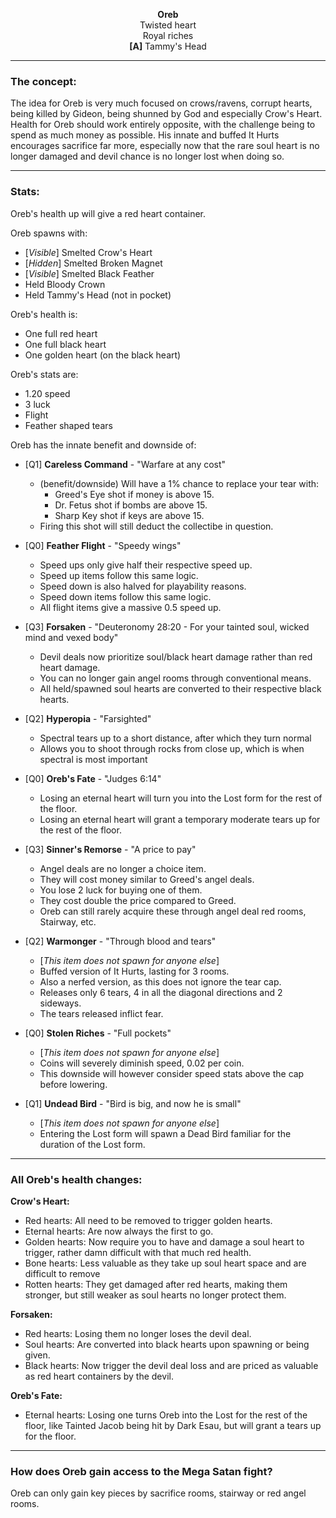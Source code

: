 <p style="text-align: center;">
  <b>Oreb</b>
  <br>
  Twisted heart
  <br>
  Royal riches
  <br>
  <b>[A]</b> Tammy's Head
</p>

-----


### The concept:

The idea for Oreb is very much focused on crows/ravens, corrupt hearts, being killed by Gideon, being shunned by God and especially Crow's Heart.
Health for Oreb should work entirely opposite, with the challenge being to spend as much money as possible.
His innate and buffed It Hurts encourages sacrifice far more, especially now that the rare soul heart is no longer damaged and devil chance is no longer lost when doing so.

-----

### Stats:

Oreb's health up will give a red heart container.

Oreb spawns with:
- [*Visible*] Smelted Crow's Heart
- [*Hidden*] Smelted Broken Magnet
- [*Visible*] Smelted Black Feather
- Held Bloody Crown
- Held Tammy's Head (not in pocket)

Oreb's health is:
- One full red heart
- One full black heart
- One golden heart (on the black heart)

Oreb's stats are:
- 1.20 speed
- 3 luck
- Flight
- Feather shaped tears

Oreb has the innate benefit and downside of:
- [Q1] **Careless Command** - "Warfare at any cost"
  - (benefit/downside) Will have a 1% chance to replace your tear with:
    - Greed's Eye shot if money is above 15.
    - Dr. Fetus shot if bombs are above 15.
    - Sharp Key shot if keys are above 15.
  - Firing this shot will still deduct the collectibe in question.
- [Q0] **Feather Flight** - "Speedy wings"
  - Speed ups only give half their respective speed up.
  - Speed up items follow this same logic.
  - Speed down is also halved for playability reasons.
  - Speed down items follow this same logic.
  - All flight items give a massive 0.5 speed up.
- [Q3] **Forsaken** - "Deuteronomy 28:20 - For your tainted soul, wicked mind and vexed body"
  - Devil deals now prioritize soul/black heart damage rather than red heart damage.
  - You can no longer gain angel rooms through conventional means.
  - All held/spawned soul hearts are converted to their respective black hearts.
- [Q2] **Hyperopia** - "Farsighted"
  - Spectral tears up to a short distance, after which they turn normal
  - Allows you to shoot through rocks from close up, which is when spectral is most important
- [Q0] **Oreb's Fate** - "Judges 6:14"
  - Losing an eternal heart will turn you into the Lost form for the rest of the floor.
  - Losing an eternal heart will grant a temporary moderate tears up for the rest of the floor.
- [Q3] **Sinner's Remorse** - "A price to pay"
  - Angel deals are no longer a choice item.
  - They will cost money similar to Greed's angel deals.
  - You lose 2 luck for buying one of them.
  - They cost double the price compared to Greed.
  - Oreb can still rarely acquire these through angel deal red rooms, Stairway, etc.


- [Q2] **Warmonger** - "Through blood and tears"
  - [*This item does not spawn for anyone else*]
  - Buffed version of It Hurts, lasting for 3 rooms.
  - Also a nerfed version, as this does not ignore the tear cap.
  - Releases only 6 tears, 4 in all the diagonal directions and 2 sideways.
  - The tears released inflict fear.
- [Q0] **Stolen Riches** - "Full pockets"
  - [*This item does not spawn for anyone else*]
  - Coins will severely diminish speed, 0.02 per coin.
  - This downside will however consider speed stats above the cap before lowering.
- [Q1] **Undead Bird** - "Bird is big, and now he is small"
  - [*This item does not spawn for anyone else*]
  - Entering the Lost form will spawn a Dead Bird familiar for the duration of the Lost form.

-----

### All Oreb's health changes:

**Crow's Heart:**
- Red hearts: All need to be removed to trigger golden hearts.
- Eternal hearts: Are now always the first to go.
- Golden hearts: Now require you to have and damage a soul heart to trigger, rather damn difficult with that much red health.
- Bone hearts: Less valuable as they take up soul heart space and are difficult to remove
- Rotten hearts: They get damaged after red hearts, making them stronger, but still weaker as soul hearts no longer protect them.

**Forsaken:**
- Red hearts: Losing them no longer loses the devil deal.
- Soul hearts: Are converted into black hearts upon spawning or being given.
- Black hearts: Now trigger the devil deal loss and are priced as valuable as red heart containers by the devil.

**Oreb's Fate:**
- Eternal hearts: Losing one turns Oreb into the Lost for the rest of the floor, like Tainted Jacob being hit by Dark Esau, but will grant a tears up for the floor.

---

### How does Oreb gain access to the Mega Satan fight?

Oreb can only gain key pieces by sacrifice rooms, stairway or red angel rooms.
